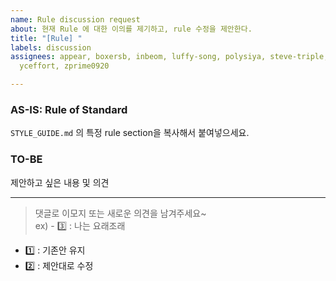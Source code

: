 ```yaml
---
name: Rule discussion request
about: 현재 Rule 에 대한 이의를 제기하고, rule 수정을 제안한다.
title: "[Rule] "
labels: discussion
assignees: appear, boxersb, inbeom, luffy-song, polysiya, steve-triple, torres-triple,
  yceffort, zprime0920

---
```


### AS-IS: Rule of Standard
`STYLE_GUIDE.md` 의 특정 rule section을 복사해서 붙여넣으세요.


### TO-BE

제안하고 싶은 내용 및 의견

----
> 댓글로 이모지 또는 새로운 의견을 남겨주세요~  
> ex) - :three: : 나는 요래조래

- :one: : 기존안 유지
- :two: : 제안대로 수정
